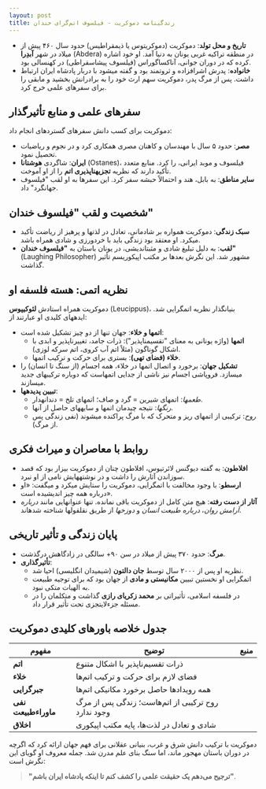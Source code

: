 ```yaml
---
layout: post
title: زندگینامه دموکریت - فیلسوف اتم‌گرای خندان
---
```


- **تاریخ و محل تولد**: دموکریت (دموکریتوس یا ذیمقراطیس) حدود سال ۴۶۰ پیش از میلاد در شهر **آبدِرا** (Abdera) در منطقه تراکیه غربی یونان به دنیا آمد. او خود اشاره کرده که در دوران جوانی، آناکساگوراس (فیلسوف پیشاسقراطی) در کهنسالی بود.  
- **خانواده**: پدرش اشرافزاده و ثروتمند بود و گفته میشود با دربار پادشاه ایران ارتباط داشت. پس از مرگ پدر، دموکریت سهم ارث خود را به برادرانش بخشید و مابقی را برای سفرهای علمی خرج کرد.

## سفرهای علمی و منابع تأثیرگذار
دموکریت برای کسب دانش سفرهای گستردهای انجام داد:  
- **مصر**: حدود ۵ سال با مهندسان و کاهنان مصری همکاری کرد و در نجوم و ریاضیات تحصیل نمود.  
- **ایران**: شاگردی **هوشتانا** (Ostanes)، فیلسوف و موبد ایرانی، را کرد. منابع متعدد تأکید دارند که نظریه **تجزیهناپذیری اتم** را از او آموخت.  
- **سایر مناطق**: به بابل، هند و احتمالاً حبشه سفر کرد. این سفرها به او لقب "فیلسوف جهانگرد" داد.  

## شخصیت و لقب "فیلسوف خندان"
- **سبک زندگی**: دموکریت همواره بر شادمانی، تعادل در لذتها و پرهیز از ریاضت تأکید میکرد. او معتقد بود زندگی باید با خردورزی و شادی همراه باشد.  
- **لقب**: به دلیل تبلیغ شادی و مثبتاندیشی، در یونان باستان به **"فیلسوف خندان"** (Laughing Philosopher) مشهور شد. این نگرش بعدها بر مکتب اپیکوریسم تأثیر گذاشت.  

## نظریه اتمی: هسته فلسفه او
دموکریت همراه استادش **لئوکیپوس** (Leucippus)، بنیانگذار نظریه اتمگرایی شد. ایدههای کلیدی او عبارتند از:  

- **اتمها و خلاء**: جهان تنها از دو چیز تشکیل شده است:  
  - **اتمها** (واژه یونانی به معنای "تقسیمناپذیر"): ذرات جامد، تغییرناپذیر و ابدی با اشکال گوناگون (مثلاً اتم آب کروی، اتم سرکه لوزی).  
  - **خلاء (فضای تهی)**: بستری برای حرکت و ترکیب اتمها.  
- **تشکیل جهان**: برخورد و اتصال اتمها در خلاء، همه اجسام (از سنگ تا انسان) را میسازد. فروپاشی اجسام نیز ناشی از جدایی اتمهاست که دوباره ترکیبهای جدید میسازند.  
- **تبیین پدیدهها**:  
  - *طعمها*: اتمهای شیرین = گرد و صاف؛ اتمهای تلخ = دندانهدار.  
  - *رنگها*: نتیجه چیدمان اتمها و سایههای حاصل از آنها.  
  - *روح*: ترکیبی از اتمهای ریز و متحرک که با مرگ پراکنده میشوند (نفی زندگی پس از مرگ).  

## روابط با معاصران و میراث فکری
- **افلاطون**: به گفته دیوگنس لائرتیوس، افلاطون چنان از دموکریت بیزار بود که قصد سوزاندن آثارش را داشت و در نوشتههایش نامی از او نبرد.  
- **ارسطو**: با وجود مخالفت با اتمگرایی، دموکریت را ستایش میکرد و میگفت: «او درباره همه چیز اندیشیده است».  
- **آثار از دست رفته**: هیچ متن کامل از دموکریت باقی نمانده. تنها عنوانهایی مانند *درباره آرامش روان*، *درباره طبیعت انسان* و *دوزخها* از طریق نقلقولها شناخته شدهاند.  

## پایان زندگی و تأثیر تاریخی
- **مرگ**: حدود ۳۷۰ پیش از میلاد در سن ۹۰+ سالگی در زادگاهش درگذشت.  
- **تأثیرگذاری**:  
  - نظریه او پس از ۲۰۰۰ سال توسط **جان دالتون** (شیمیدان انگلیسی) احیا شد.  
  - اتمگرایی او نخستین تبیین **مکانیستی و مادی** از جهان بود که برای توجیه طبیعت به الهیات متکی نبود.  
  - در فلسفه اسلامی، تأثیراتی بر **محمد زکریای رازی** گذاشت و متکلمان را در مسئله جزءلایتجزی تحت تأثیر قرار داد.  

## جدول خلاصه باورهای کلیدی دموکریت

| مفهوم | توضیح | منبع |  
|-------|-------|-------|  
| **اتم** | ذرات تقسیم‌ناپذیر با اشکال متنوع |  |  
| **خلاء** | فضای لازم برای حرکت و ترکیب اتم‌ها |  |  
| **جبرگرایی** | همه رویدادها حاصل برخورد مکانیکی اتم‌ها |  |  
| **نفی ماوراءطبیعت** | روح ترکیبی از اتم‌هاست؛ زندگی پس از مرگ وجود ندارد |  |  
| **اخلاق** | شادی و تعادل در لذت‌ها، پایه مکتب اپیکوری |  |  

دموکریت با ترکیب دانش شرق و غرب، بنیانی عقلانی برای فهم جهان ارائه کرد که اگرچه در دوران باستان مهجور ماند، اما سنگ بنای علم مدرن شد. جمله معروف او گویای این نگرش است:  
> **"ترجیح می‌دهم یک حقیقت علمی را کشف کنم تا اینکه پادشاه ایران باشم"**.

